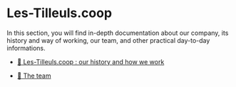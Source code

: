 # Les-Tilleuls.coop

In this section, you will find in-depth documentation about our company, its history and way of working, our team, and other practical day-to-day informations.

- [🌳️ Les-Tilleuls.coop : our history and how we work](tilleuls.md)
<!-- - [🏭️ The worker cooperatives in general](scop.md) -->
- [👫️ The team](../team.md)
<!-- - [🤝️ Code of conduct](code_of_conduct.md)
- [📧️ Contacts](contact.md)
- [🗂️ Tools](tools.md)
- [📑️ Practical](practical.md) -->
